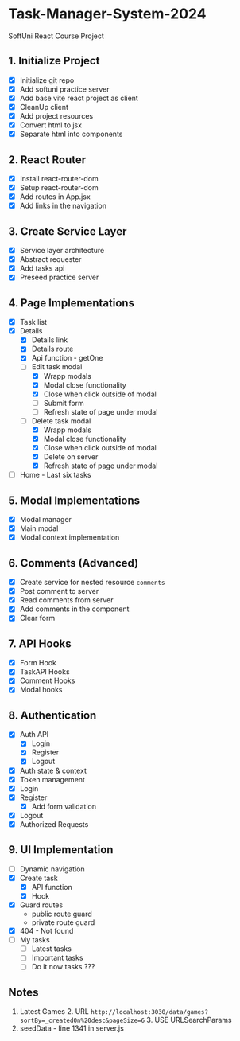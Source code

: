 # Task-Manager-System-2024
SoftUni React Course Project

## 1. Initialize Project
- [x] Initialize git repo
- [x] Add softuni practice server
- [x] Add base vite react project as client
- [x] CleanUp client
- [x] Add project resources
- [x] Convert html to jsx
- [x] Separate html into components
## 2. React Router
- [x] Install react-router-dom
- [x] Setup react-router-dom
- [x] Add routes in App.jsx
- [x] Add links in the navigation
## 3. Create Service Layer
- [x] Service layer architecture
- [x] Abstract requester
- [x] Add tasks api
- [x] Preseed practice server
## 4. Page Implementations
- [x] Task list
- [x] Details
  - [x] Details link
  - [x] Details route
  - [x] Api function - getOne
  - [ ] Edit task modal
    - [x] Wrapp modals
    - [x] Modal close functionality
    - [x] Close when click outside of modal
    - [ ] Submit form
    - [ ] Refresh state of page under modal
  - [ ] Delete task modal
    - [x] Wrapp modals
    - [x] Modal close functionality
    - [x] Close when click outside of modal
    - [x] Delete on server
    - [x] Refresh state of page under modal
- [ ] Home - Last six tasks
## 5. Modal Implementations
  - [x] Modal manager
  - [x] Main modal
  - [x] Modal context implementation
## 6. Comments (Advanced)
- [x] Create service for nested resource `comments`
- [x] Post comment to server
- [x] Read comments from server
- [x] Add comments in the component
- [x] Clear form
## 7. API Hooks
- [x] Form Hook
- [x] TaskAPI Hooks
- [x] Comment Hooks
- [x] Modal hooks
## 8. Authentication
- [x] Auth API
  - [x] Login
  - [x] Register
  - [x] Logout
- [x] Auth state & context
- [x] Token management
- [x] Login
- [x] Register
  - [x] Add form validation
- [x] Logout
- [x] Authorized Requests
## 9. UI Implementation 
- [ ] Dynamic navigation
- [x] Create task
  - [x] API function
  - [x] Hook
- [x] Guard routes
  - public route guard
  - private route guard
- [x] 404 - Not found
- [ ] My tasks 
    - [ ] Latest tasks
    - [ ] Important tasks
    - [ ] Do it now tasks
    ???
## Notes
  1. Latest Games
     2. URL `http://localhost:3030/data/games?sortBy=_createdOn%20desc&pageSize=6`
     3. USE URLSearchParams
  2. seedData - line 1341 in server.js